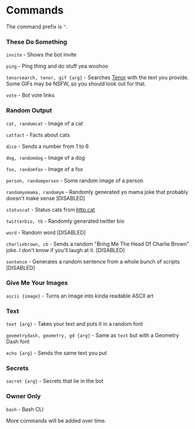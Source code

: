 # Commands

The command prefix is `^`.


### These Do Something
`invite` - Shows the bot invite

`ping` - Ping thing and do stuff yea woohoo

`tenorsearch, tenor, gif {arg}` - Searches [Tenor](https://tenor.com) with the text you provide. Some GIFs may be NSFW, so you should look out for that.

`vote` - Bot vote links
### Random Output
`cat, randomcat` - Image of a cat

`catfact` - Facts about cats

`dice` - Sends a number from 1 to 6

`dog, randomdog` - Image of a dog

`fox, randomfox` - Image of a fox

`person, randomperson` - Some random image of a person

`randomyomama, randomym` - Randomly generated yo mama joke that probably doesn't make sense [DISABLED]

`statuscat` - Status cats from [http.cat](https://http.cat)

`twitterbio, tb` - Randomly generated twitter bio

`word` - Random word [DISABLED]

`charliebrown, cb` - Sends a random "Bring Me The Head Of Charlie Brown" joke. I don't know if you'll laugh at it. [DISABLED]

`sentence` - Generates a random sentence from a whole bunch of scripts [DISABLED]
### Give Me Your Images
`ascii {image}` - Turns an image into kinda readable ASCII art

### Text
`text {arg}` - Takes your text and puts it in a random font

`geometrydash, geometry, gd {arg}` - Same as `text` but with a Geometry Dash font

`echo {arg}` - Sends the same text you put
### Secrets
`secret {arg}` - Secrets that lie in the bot
### Owner Only
`bash` - Bash CLI


More commands will be added over time.
